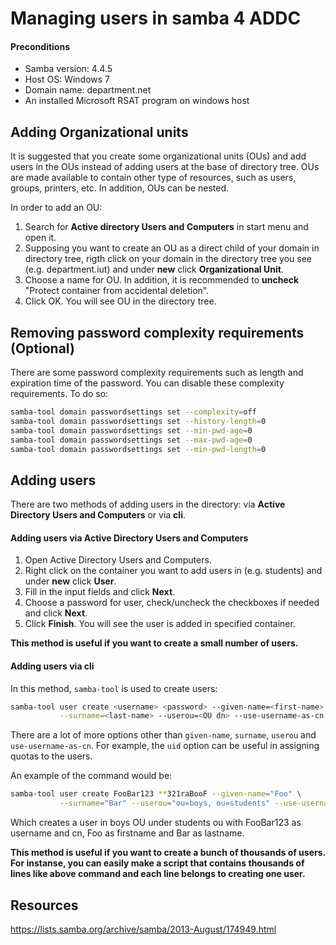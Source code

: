 Managing users in samba 4 ADDC
====


#### Preconditions
* Samba version: 4.4.5
* Host OS: Windows 7
* Domain name: department.net
* An installed Microsoft RSAT program on windows host


Adding Organizational units
----
It is suggested that you create some organizational units (OUs) and add users in the OUs instead of adding users at the base of directory tree. OUs are made available to contain other type of resources, such as users, groups, printers, etc. In addition, OUs can be nested.

In order to add an OU:

1. Search for __Active directory Users and Computers__ in start menu and open it.
2. Supposing you want to create an OU as a direct child of your domain in directory tree, rigth click on your domain in the directory tree you see (e.g. department.iut) and under __new__ click __Organizational Unit__. 
3. Choose a name for OU. In addition, it is recommended to __uncheck__ "Protect container from accidental deletion".
4. Click OK.
You will see OU in the directory tree.


Removing password complexity requirements (Optional)
----
There are some password complexity requirements such as length and expiration time of the password. You can disable these complexity requirements. To do so:
```bash
samba-tool domain passwordsettings set --complexity=off
samba-tool domain passwordsettings set --history-length=0
samba-tool domain passwordsettings set --min-pwd-age=0
samba-tool domain passwordsettings set --max-pwd-age=0
samba-tool domain passwordsettings set --min-pwd-length=0
```


Adding users
----
There are two methods of adding users in the directory: via __Active Directory Users and Computers__ or via __cli__.

#### Adding users via Active Directory Users and Computers
1. Open Active Directory Users and Computers.
2. Right click on the container you want to add users in (e.g. students) and under __new__ click __User__.
3. Fill in the input fields and click __Next__.
4. Choose a password for user, check/uncheck the checkboxes if needed and click __Next__.
5. Click __Finish__.
You will see the user is added in specified container.

__This method is useful if you want to create a small number of users.__

#### Adding users via cli
In this method, `samba-tool` is used to create users:
```bash
samba-tool user create <username> <password> --given-name=<first-name> \
           --surname=<last-name> --userou=<OU dn> --use-username-as-cn
```
There are a lot of more options other than `given-name`, `surname`, `userou` and `use-username-as-cn`. For example, the `uid` option can be useful in assigning quotas to the users.

An example of the command would be:
```bash
samba-tool user create FooBar123 **321raBooF --given-name="Foo" \
           --surname="Bar" --userou="ou=boys, ou=students" --use-username-as-cn
```
Which creates a user in boys OU under students ou with FooBar123 as username and cn, Foo as firstname and Bar as lastname.

__This method is useful if you want to create a bunch of thousands of users. For instanse, you can easily make a script that contains thousands of lines like above command and each line belongs to creating one user.__


Resources
----
https://lists.samba.org/archive/samba/2013-August/174949.html
